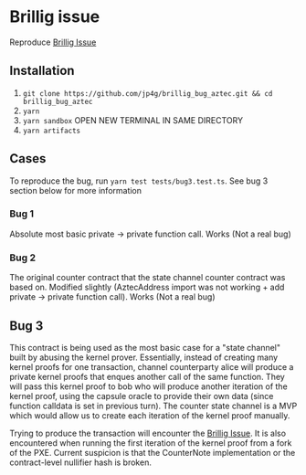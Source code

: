 # Brillig issue
Reproduce [Brillig Issue](https://github.com/AztecProtocol/aztec-packages/issues/3689)

## Installation
1. `git clone https://github.com/jp4g/brillig_bug_aztec.git && cd brillig_bug_aztec`
2. `yarn`
3. `yarn sandbox`
OPEN NEW TERMINAL IN SAME DIRECTORY
4. `yarn artifacts`

## Cases

To reproduce the bug, run `yarn test tests/bug3.test.ts`. See bug 3 section below for more information

### Bug 1
Absolute most basic private -> private function call. Works (Not a real bug)

### Bug 2
The original counter contract that the state channel counter contract was based on. Modified slightly (AztecAddress import was not working + add private -> private function call). Works (Not a real bug)

## Bug 3
This contract is being used as the most basic case for a "state channel" built by abusing the kernel prover. Essentially, instead of creating many kernel proofs for one transaction, channel counterparty alice will produce a private kernel proofs that enques another call of the same function. They will pass this kernel proof to bob who will produce another iteration of the kernel proof, using the capsule oracle to provide their own data (since function calldata is set in previous turn). The counter state channel is a MVP which would allow us to create each iteration of the kernel proof manually.

Trying to produce the transaction will encounter the [Brillig Issue](https://github.com/AztecProtocol/aztec-packages/issues/3689). It is also encountered when running the first iteration of the kernel proof from a fork of the PXE. Current suspicion is that the CounterNote implementation or the contract-level nullifier hash is broken.